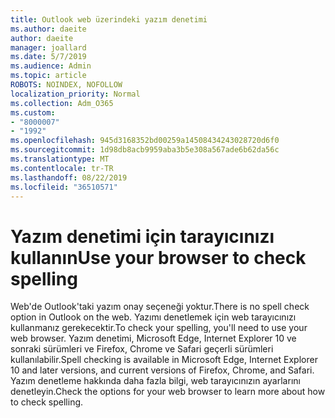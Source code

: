 ```yaml
---
title: Outlook web üzerindeki yazım denetimi
ms.author: daeite
author: daeite
manager: joallard
ms.date: 5/7/2019
ms.audience: Admin
ms.topic: article
ROBOTS: NOINDEX, NOFOLLOW
localization_priority: Normal
ms.collection: Adm_O365
ms.custom:
- "8000007"
- "1992"
ms.openlocfilehash: 945d3168352bd00259a14508434243028720d6f0
ms.sourcegitcommit: 1d98db8acb9959aba3b5e308a567ade6b62da56c
ms.translationtype: MT
ms.contentlocale: tr-TR
ms.lasthandoff: 08/22/2019
ms.locfileid: "36510571"
---
```

# <a name="use-your-browser-to-check-spelling"></a><span data-ttu-id="996dd-102">Yazım denetimi için tarayıcınızı kullanın</span><span class="sxs-lookup"><span data-stu-id="996dd-102">Use your browser to check spelling</span></span>

<span data-ttu-id="996dd-103">Web'de Outlook'taki yazım onay seçeneği yoktur.</span><span class="sxs-lookup"><span data-stu-id="996dd-103">There is no spell check option in Outlook on the web.</span></span> <span data-ttu-id="996dd-104">Yazımı denetlemek için web tarayıcınızı kullanmanız gerekecektir.</span><span class="sxs-lookup"><span data-stu-id="996dd-104">To check your spelling, you'll need to use your web browser.</span></span> <span data-ttu-id="996dd-105">Yazım denetimi, Microsoft Edge, Internet Explorer 10 ve sonraki sürümleri ve Firefox, Chrome ve Safari geçerli sürümleri kullanılabilir.</span><span class="sxs-lookup"><span data-stu-id="996dd-105">Spell checking is available in Microsoft Edge, Internet Explorer 10 and later versions, and current versions of Firefox, Chrome, and Safari.</span></span> <span data-ttu-id="996dd-106">Yazım denetleme hakkında daha fazla bilgi, web tarayıcınızın ayarlarını denetleyin.</span><span class="sxs-lookup"><span data-stu-id="996dd-106">Check the options for your web browser to learn more about how to check spelling.</span></span>